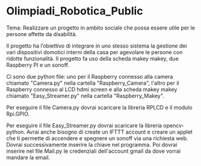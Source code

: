 # Olimpiadi_Robotica_Public

Tema: Realizzare un progetto in ambito sociale che possa essere utile per le persone affette da disabilità.


Il progetto ha l’obiettivo di integrare in uno stesso sistema la gestione dei vari dispositivi domotici interni della casa 
per agevolare le persone con ridotte funzionalità.
Il progetto fa uso della scheda makey makey, due Raspberry PI e un sonoff. 

Ci sono due python file: uno per il Raspberry connesso alla camera chiamato "Camera.py" nella cartella "Raspberry_Camera", l'altro per il Raspberry connesso al LCD hdmi screen e alla scheda makey makey chiamato "Easy_Streamer.py" nella cartella "Raspberry_Makey".

Per eseguire il file Camera.py dovrai scaricare la libreria RPLCD e il modulo Rpi.GPIO.

Per eseguire il file Easy_Streamer.py dovrai scaricare la libreria opencv-python. Avrai anche bisogno di create un IFTTT account e creare un applet che ti permette di accendere e spegnere un sonoff via una richiesta web. Dovrai successivamente inserire la chiave nel programma. Poi dovrai inserire nel file Mail.py le credenziali dell'account gmail da dove vorrai mandare la email.
